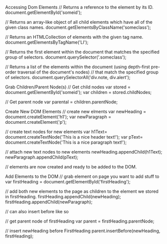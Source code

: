 Accessing Dom Elements
// Returns a reference to the element by its ID.
document.getElementById('someid');

// Returns an array-like object of all child elements which have all of the given class names.
document.getElementsByClassName('someclass');

// Returns an HTMLCollection of elements with the given tag name.
document.getElementsByTagName('LI');

// Returns the first element within the document that matches the specified group of selectors.
document.querySelector('.someclass');

// Returns a list of the elements within the document (using depth-first pre-order traversal of the document's nodes)
// that match the specified group of selectors.
document.querySelectorAll('div.note, div.alert');

Grab Children/Parent Node(s)
// Get child nodes
var stored = document.getElementById('someid');
var children = stored.childNodes;

// Get parent node
var parental = children.parentNode;

Create New DOM Elements
// create new elments
var newHeading = document.createElement('h1');
var newParagraph = document.createElement('p');

// create text nodes for new elements
var h1Text= document.createTextNode('This is a nice header text!');
var pText= document.createTextNode('This is a nice paragraph text!');

// attach new text nodes to new elements
newHeading.appendChild(h1Text);
newParagraph.appendChild(pText);

// elements are now created and ready to be added to the DOM.

Add Elements to the DOM
// grab element on page you want to add stuff to
var firstHeading = document.getElementById('firstHeading');

// add both new elements to the page as children to the element we stored in firstHeading.
firstHeading.appendChild(newHeading);
firstHeading.appendChild(newParagraph);

// can also insert before like so

// get parent node of firstHeading
var parent = firstHeading.parentNode;

// insert newHeading before FirstHeading
parent.insertBefore(newHeading, firstHeading);